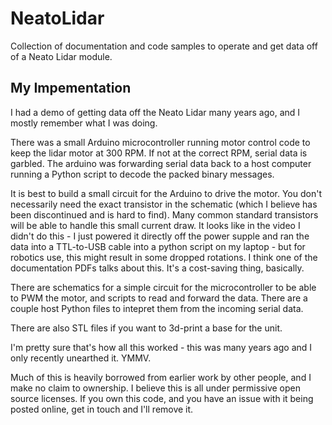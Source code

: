 # NeatoLidar
Collection of documentation and code samples to operate and get data off of a Neato Lidar module.

## My Impementation

I had a demo of getting data off the Neato Lidar many years ago, and I mostly remember what I was doing.

There was a small Arduino microcontroller running motor control code to keep the lidar motor at 300 RPM.  If not at the correct RPM, serial data is garbled.  The arduino was forwarding serial data back to a host computer running a Python script to decode the packed binary messages.

It is best to build a small circuit for the Arduino to drive the motor.  You don't necessarily need the exact transistor in the schematic (which I believe has been discontinued and is hard to find).  Many common standard transistors will be able to handle this small current draw.  It looks like in the video I didn't do this - I just powered it directly off the power supple and ran the data into a TTL-to-USB cable into a python script on my laptop - but for robotics use, this might result in some dropped rotations.  I think one of the documentation PDFs talks about this.  It's a cost-saving thing, basically.

There are schematics for a simple circuit for the microcontroller to be able to PWM the motor, and scripts to read and forward the data.  There are a couple host Python files to intepret them from the incoming serial data.

There are also STL files if you want to 3d-print a base for the unit.

I'm pretty sure that's how all this worked - this was many years ago and I only recently unearthed it.  YMMV.

Much of this is heavily borrowed from earlier work by other people, and I make no claim to ownership.  I believe this is all under permissive open source licenses.  If you own this code, and you have an issue with it being posted online, get in touch and I'll remove it.
